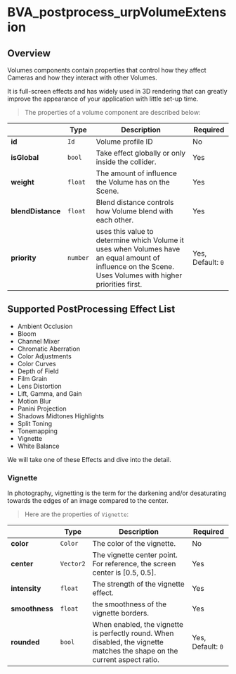 # BVA_postprocess_urpVolumeExtension

## Overview

Volumes components contain properties that control how they affect Cameras and how they interact with other Volumes.

It is full-screen effects and has widely used in 3D rendering that can greatly improve the appearance of your application with little set-up time.

> The properties of a volume component are described below:

|                                  | Type                                                                            | Description                            | Required             |
|----------------------------------|---------------------------------------------------------------------------------|----------------------------------------|----------------------|
|**id**               | `Id`                                                                        | Volume profile ID         | No   |
|**isGlobal**               | `bool`                                                                        | Take effect globally or only inside the collider.         | Yes   |
|**weight**               | `float`                                                                        | The amount of influence the Volume has on the Scene.          | Yes   |
|**blendDistance**               | `float`                                                                        |  Blend distance controls how Volume blend with each other.         | Yes   |
|**priority**               | `number`                                                                        | uses this value to determine which Volume it uses when Volumes have an equal amount of influence on the Scene. Uses Volumes with higher priorities first.         | Yes, Default: `0`  |

## Supported PostProcessing Effect List

- Ambient Occlusion
- Bloom
- Channel Mixer
- Chromatic Aberration
- Color Adjustments
- Color Curves
- Depth of Field
- Film Grain
- Lens Distortion
- Lift, Gamma, and Gain
- Motion Blur
- Panini Projection
- Shadows Midtones Highlights
- Split Toning
- Tonemapping
- Vignette
- White Balance

We will take one of these Effects and dive into the detail. 

### Vignette

In photography, vignetting is the term for the darkening and/or desaturating towards the edges of an image compared to the center. 

> Here are the properties of `Vignette`:

|                                  | Type                                                                            | Description                            | Required             |
|----------------------------------|---------------------------------------------------------------------------------|----------------------------------------|----------------------|
|**color**               | `Color`                                                                        | The color of the vignette.        | No   |
|**center**               | `Vector2`                                                                        | The vignette center point. For reference, the screen center is [0.5, 0.5].         | Yes   |
|**intensity**               | `float`                                                                        | The strength of the vignette effect.          | Yes   |
|**smoothness**               | `float`                                                                        |  the smoothness of the vignette borders.          | Yes   |
|**rounded**               | `bool`                                                                        | When enabled, the vignette is perfectly round. When disabled, the vignette matches the shape on the current aspect ratio.         | Yes, Default: `0`  |